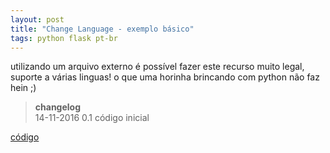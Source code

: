 ```yaml
---
layout: post
title: "Change Language - exemplo básico"
tags: python flask pt-br
---
```


utilizando um arquivo externo é possível fazer este recurso muito legal, suporte a várias linguas!
o que uma horinha brincando com python não faz hein ;)

> **changelog**  
14-11-2016 0.1 código inicial

[código](https://github.com/h01000110/change-language)
